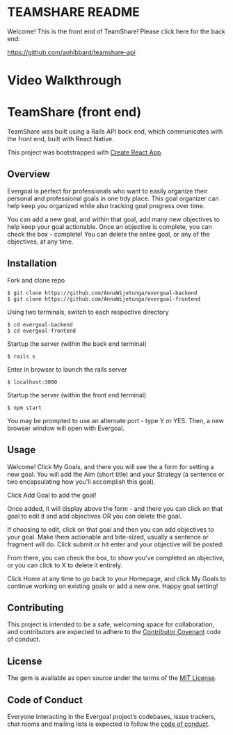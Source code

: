 # TEAMSHARE README

Welcome! This is the front end of TeamShare! Please click here for the back end: 

https://github.com/aohibbard/teamshare-api

# Video Walkthrough



# TeamShare (front end)

TeamShare was built using a Rails API back end, which communicates with the front end, built with React Native.

This project was bootstrapped with [Create React App](https://github.com/facebook/create-react-app). 

## Overview

Evergoal is perfect for professionals who want to easily organize their personal and professional goals in one tidy place. This goal organizer can help keep you organized while also tracking goal progress over time.

You can add a new goal, and within that goal, add many new objectives to help keep your goal actionable. Once an objective is complete, you can check the box - complete! You can delete the entire goal, or any of the objectives, at any time.

## Installation

Fork and clone repo

    $ git clone https://github.com/AnnaWijetunga/evergoal-backend
    $ git clone https://github.com/AnnaWijetunga/evergoal-frontend

Using two terminals, switch to each respective directory

    $ cd evergoal-backend
    $ cd evergoal-frontend

Startup the server (within the back end terminal)

    $ rails s

Enter in browser to launch the rails server

    $ localhost:3000

Startup the server (within the front end terminal)

    $ npm start

You may be prompted to use an alternate port - type Y or YES. Then, a new browser window will open with Evergoal.

## Usage

Welcome! Click My Goals, and there you will see the a form for setting a new goal. You will add the Aim (short title) and your Strategy (a sentence or two encapsulating how you'll accomplish this goal).

Click Add Goal to add the goal!

Once added, it will display above the form - and there you can click on that goal to edit it and add objectives OR you can delete the goal.

If choosing to edit, click on that goal and then you can add objectives to your goal. Make them actionable and bite-sized, usually a sentence or fragment will do. Click submit or hit enter and your objective will be posted. 

From there, you can check the box, to show you've completed an objective, or you can click to X to delete it entirely.

Click Home at any time to go back to your Homepage, and click My Goals to continue working on existing goals or add a new one. Happy goal setting!

## Contributing

This project is intended to be a safe, welcoming space for collaboration, and contributors are expected to adhere to the [Contributor Covenant](http://contributor-covenant.org) code of conduct.

## License

The gem is available as open source under the terms of the [MIT License](https://opensource.org/licenses/MIT).

## Code of Conduct

Everyone interacting in the Evergoal project’s codebases, issue trackers, chat rooms and mailing lists is expected to follow the [code of conduct](https://github.com/<AnnaWijetunga>/evergoal-frontend/blob/master/CODE_OF_CONDUCT.md).


